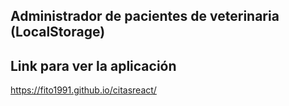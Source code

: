 ## Administrador de pacientes de veterinaria (LocalStorage)


## Link para ver la aplicación

https://fito1991.github.io/citasreact/
